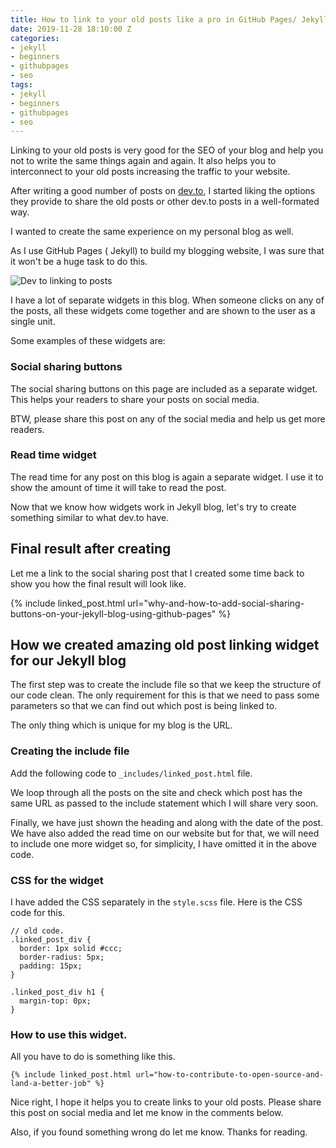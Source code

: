 ```yaml
---
title: How to link to your old posts like a pro in GitHub Pages/ Jekyll blog
date: 2019-11-28 18:10:00 Z
categories:
- jekyll
- beginners
- githubpages
- seo
tags:
- jekyll
- beginners
- githubpages
- seo
---
```


Linking to your old posts is very good for the SEO of your blog and help you not to write the same things again and again. It also helps you to interconnect to your old posts increasing the traffic to your website.

After writing a good number of posts on [dev.to](https://dev.to/singh1114), I started liking the options they provide to share the old posts or other dev.to posts in a well-formated way.

I wanted to create the same experience on my personal blog as well.

As I use GitHub Pages ( Jekyll) to build my blogging website, I was sure that it won't be a huge task to do this.

![Dev to linking to posts](https://i.imgur.com/H1tqz8l.png "Dev to linking to posts")

I have a lot of separate widgets in this blog. When someone clicks on any of the posts, all these widgets come together and are shown to the user as a single unit.

Some examples of these widgets are:

### Social sharing buttons

The social sharing buttons on this page are included as a separate widget. This helps your readers to share your posts on social media.

BTW, please share this post on any of the social media and help us get more readers.

### Read time widget

The read time for any post on this blog is again a separate widget. I use it to show the amount of time it will take to read the post.

Now that we know how widgets work in Jekyll blog, let's try to create something similar to what dev.to have.

## Final result after creating 

Let me a link to the social sharing post that I created some time back to show you how the final result will look like.

{% include linked_post.html url="why-and-how-to-add-social-sharing-buttons-on-your-jekyll-blog-using-github-pages" %}

## How we created amazing old post linking widget for our Jekyll blog

The first step was to create the include file so that we keep the structure of our code clean. The only requirement for this is that we need to pass some parameters so that we can find out which post is being linked to.

The only thing which is unique for my blog is the URL.

### Creating the include file

Add the following code to `_includes/linked_post.html` file.

<script src="https://gist.github.com/singh1114/f975bf06a8f8014d0768a026c3d3ef0f.js"></script>

We loop through all the posts on the site and check which post has the same URL as passed to the include statement which I will share very soon.

Finally, we have just shown the heading and along with the date of the post. We have also added the read time on our website but for that, we will need to include one more widget so, for simplicity, I have omitted it in the above code.

### CSS for the widget

I have added the CSS separately in the `style.scss` file. Here is the CSS code for this.

```
// old code.
.linked_post_div {
  border: 1px solid #ccc;
  border-radius: 5px;
  padding: 15px;
}

.linked_post_div h1 {
  margin-top: 0px;
}
```

### How to use this widget.

All you have to do is something like this.

```
{% include linked_post.html url="how-to-contribute-to-open-source-and-land-a-better-job" %}
```

Nice right, I hope it helps you to create links to your old posts. Please share this post on social media and let me know in the comments below.

Also, if you found something wrong do let me know. Thanks for reading.